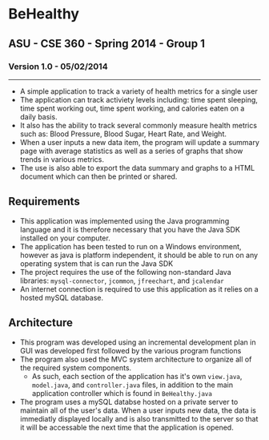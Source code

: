 # BeHealthy
## ASU - CSE 360 - Spring 2014 - Group 1
### Version 1.0 - 05/02/2014
_____


- A simple application to track a variety of health metrics for a single user
- The application can track activiety levels including: time spent sleeping, time spent working out, time spent working, and calories eaten on a daily basis.
- It also has the ability to track several commonly measure health metrics such as: Blood Pressure, Blood Sugar, Heart Rate, and Weight.
- When a user inputs a new data item, the program will update a summary page with average statistics as well as a series of graphs that show trends in various metrics.
- The use is also able to export the data summary and graphs to a HTML document which can then be printed or shared.


## Requirements
- This application was implemented using the Java programming language and it is therefore necessary that you have the Java SDK installed on your computer.
- The application has been tested to run on a Windows environment, however as java is platform independent, it should be able to run on any operating system that is can run the Java SDK
- The project requires the use of the following non-standard Java libraries: `mysql-connector`, `jcommon`, `jfreechart`, and `jcalendar`
- An internet connection is required to use this application as it relies on a hosted mySQL database.


## Architecture
- This program was developed using an incremental development plan in GUI was developed first followed by the various program functions
- The program also used the MVC system architecture to organize all of the required system components.
	- As such, each section of the application has it's own `view.java`, `model.java`, and `controller.java` files, in addition to the main application controller which is found in `BeHealthy.java`
- The program uses a mySQL databse hosted on a private server to maintain all of the user's data. When a user inputs new data, the data is immediatly displayed locally and is also transmitted to the server so that it will be accessable the next time that the application is opened.

